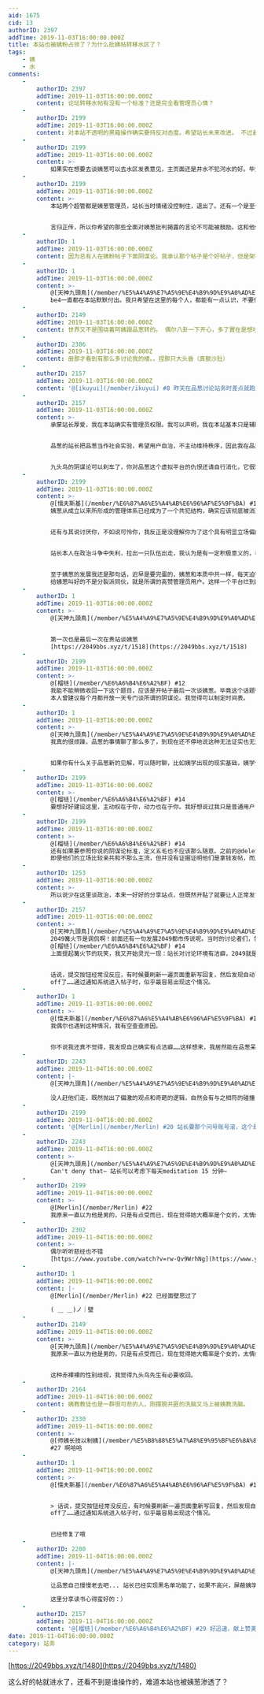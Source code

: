 ```yaml
---
aid: 1675
cid: 13
authorID: 2397
addTime: 2019-11-03T16:00:00.000Z
title: 本站也被姨粉占领了？为什么批姨帖转移水区了？
tags:
    - 姨
    - 水
comments:
    -
        authorID: 2397
        addTime: 2019-11-03T16:00:00.000Z
        content: 论坛转移水帖有没有一个标准？还是完全看管理员心情？
    -
        authorID: 2199
        addTime: 2019-11-03T16:00:00.000Z
        content: 对本站不透明的黑箱操作确实要持反对态度。希望站长未来改进。 不过最近姨葱的讨论帖子逐渐增多也非好事。我赞成把那个帖子转入水区。
    -
        authorID: 2199
        addTime: 2019-11-03T16:00:00.000Z
        content: >-
            如果实在想要去谈姨葱可以去水区发表意见，主页面还是井水不犯河水的好。毕竟姨葱那边也没有大量讨论本站的帖子。当然这也是因为他们已经刷起流量，不屑攻击本站而已。
    -
        authorID: 2199
        addTime: 2019-11-03T16:00:00.000Z
        content: >-
            本站两个超管都是姨葱管理员，站长当时情绪没控制住，退出了。还有一个是至今都在积极帮助姨葱维护秩序的。对姨葱和姨葱所谓管理层的感情很深。虽然我是完全不理解一个键政论坛的管理员之间要那么深的感情做什么。又不是恋爱交友网站。


            言归正传，所以你希望的那些全面对姨葱批判揭露的言论不可能被鼓励。这和他们的根本利益相冲突。和他们的人际圈子相冲突，和他们的过去轨迹相冲突。我更希望的是BE4这样的人来主持大局，但是他貌似已经消失了，而目前的情况也尙可以接受。
    -
        authorID: 1
        addTime: 2019-11-03T16:00:00.000Z
        content: 因为总有人在姨粉帖子下面阴谋论。我承认那个帖子是个好帖子，但是架不住阴谋论者不停两边挑事情。
    -
        authorID: 1
        addTime: 2019-11-03T16:00:00.000Z
        content: >-
            @[天神九頭鳥](/member/%E5%A4%A9%E7%A5%9E%E4%B9%9D%E9%A0%AD%E9%B3%A5) #4
            be4一直都在本站默默付出。我只希望在这里的每个人，都能有一点认识，不要什么事情都往阴谋论上讲，还动不动就诛心。你所谓的深刻批判不过就是突厥人阴谋论，那个帖子的最后几个回复，又开始阴谋论带节奏，而且非常凑巧的是，这些阴谋论回复立马被转到品葱。而那个帖子前面的讨论的确比较深刻，但是架不住阴谋论者带节奏。
    -
        authorID: 2149
        addTime: 2019-11-03T16:00:00.000Z
        content: 世界又不是围绕着阿姨跟品葱转的。 偶尔八卦一下开心，多了實在是想吐。
    -
        authorID: 2386
        addTime: 2019-11-03T16:00:00.000Z
        content: 册那才看到有那么多讨论我的楼。。捏那只大头昏（真额沙肚）
    -
        authorID: 2157
        addTime: 2019-11-03T16:00:00.000Z
        content: '@[ikuyui](/member/ikuyui) #8 昨天在品葱讨论站务时差点就跑题喊你回来重发那个主楼了……'
    -
        authorID: 2157
        addTime: 2019-11-03T16:00:00.000Z
        content: >-
            承蒙站长厚爱，我在本站确实有管理员权限。我可以声明，我在本站基本只是辅助站长给帖子分分类，例如“问答”转到“时政”，等等。转移水区我会在楼内声明，例如ikuyui发的读书分享帖子，楼内又歪到品葱，我征求了楼主同意，才转移到水区。我无法揣测站长的管理力度，不能把握尺度时我不会操作。


            品葱的站长把品葱当作社会实验，希望用户自治，不主动维持秩序，因此我在品葱参与管理较多。2049又不做社会实验，很明确地就是站长的私人沙龙，因此我不会自居主人。


            九头鸟的阴谋论可以刹车了，你对品葱这个虚拟平台的仇恨还请自行消化，它很难传染给其他人。你连带着品葱一起讨厌我也就算了，把2049站长也拉上来泼脏水，只会显得你自己钻进了牛角尖。
    -
        authorID: 2199
        addTime: 2019-11-03T16:00:00.000Z
        content: >-
            @[懦夫斯基](/member/%E6%87%A6%E5%A4%AB%E6%96%AF%E5%9F%BA) #10
            姨葱从成立以来所形成的管理体系已经成为了一个共犯结构，确实应该彻底被消灭。这是声张正义拨乱反正的第一步。在这个共犯结构里可以说维持秩序的用户人人有罪，没人能洗干净。这也就是我为什么极端憎恶姨葱的最主要原因。等于说是把好好的一个墙外华语论坛的招牌玩砸了，搞成了一个净是权谋之术卑劣小人控制的伪自由平台。而这个平台实际上除了主流统治阶层，所有人都没有发言的自由。都是被迫害者。


            还有与其说讨厌你，不如说可怜你，我反正是没理解你为了这个具有明显立场偏向并暗中迫害言论自由的网络平台如此卖力是为了什么。我只能理解为或许你真的很喜欢当官，很喜欢高高在上的感觉。哪天共产党要你做官你也是会好不推辞去做的。而这正是我要反对的。


            站长本人在政治斗争中失利，拉出一只队伍出走，我认为是有一定积极意义的，毕竟对姨葱这个体系造成了很大的伤害。但这和认识上完全抛弃共犯结构，为了公义抛弃自身利益的主动流放比起来又要渺小的多。在这方面BE4走在最前面，并在离开前主动揭露了姨葱内部的管理问题，我想他既然能作为管理者进入核心圈了解很多外围用户不知道的内部事情，并作出自己的判断和结论，这里面是有合理成分的。不能完全说是阴谋论。除非你能给出他制定阴谋的动机。


            至于姨葱的发展我还是那句话，迟早是要完蛋的，姨葱和本质中共一样，每天迫害不符合所谓分裂自由主义立场的人的言论自由，属于自己给自己拉仇恨，目前已经是水贴站了，随便点开一个帖子就是水贴：[https://pincong.rocks/question/10478](https://pincong.rocks/question/10478)
            给姨葱叫好的不是分裂派同伙，就是所谓的高赞管理员用户。这样一个平台烂到底了。我作为一个有正义观念的普通人确实无法容忍。
    -
        authorID: 1
        addTime: 2019-11-03T16:00:00.000Z
        content: >-
            @[天神九頭鳥](/member/%E5%A4%A9%E7%A5%9E%E4%B9%9D%E9%A0%AD%E9%B3%A5) #11


            第一次也是最后一次在贵站谈姨葱
            [https://2049bbs.xyz/t/1518](https://2049bbs.xyz/t/1518)
    -
        authorID: 2199
        addTime: 2019-11-03T16:00:00.000Z
        content: >-
            @[榴梿](/member/%E6%A6%B4%E6%A2%BF) #12
            我能不能稍微收回一下这个题目，应该是开帖子最后一次谈姨葱。毕竟这个话题很容易就会出现热度，也很容易扯到我身上来。 还有@懦夫斯基
            本人曾建议每个月都开放一天专门谈所谓的阴谋论。我觉得可以制定时间表。
    -
        authorID: 1
        addTime: 2019-11-03T16:00:00.000Z
        content: >-
            @[天神九頭鳥](/member/%E5%A4%A9%E7%A5%9E%E4%B9%9D%E9%A0%AD%E9%B3%A5) #13
            我真的很烦躁，品葱的事情聊了那么多了，到现在还不停地说这种无法证实也无法证伪只能令人无比烦躁的突厥人阴谋论。不喜欢品葱就好好建设别的地方，让用户用脚投票，天天在这里诅咒式咒骂，真的很让我烦躁。各个网站更应该是企业与企业间的关系，相互竞争，用自己的产品说话，而不是天天诅咒别人怎么还没倒闭。


            如果你有什么关于品葱新的见解，可以随时聊，比如姨学出现的现实基础，姨学信徒的心理分析。但是天天在那里说些捕风捉影的东西，真的令人火大。
    -
        authorID: 2199
        addTime: 2019-11-03T16:00:00.000Z
        content: >-
            @[榴梿](/member/%E6%A6%B4%E6%A2%BF) #14
            要想好好建设这里，主动权在于你，动力也在于你。我好想说过我只是普通用户，最多只是个助手而已。对于建设网站我已经提了很多建议，应该是这个站点创建以来提建议提的最多的人。但最终决定权是在你手里。如何建设想不想建设都在于你个人。
    -
        authorID: 2199
        addTime: 2019-11-03T16:00:00.000Z
        content: >-
            @[榴梿](/member/%E6%A6%B4%E6%A2%BF) #14
            还有如果要参照你说的阴谋论标准，定义五毛也不应该那么随意。之前的@deleted 和一个反向问号做头像的用户
            即便他们的立场比较亲共和不那么主流，但并没有证据证明他们是拿钱发帖，而且都是理性表达自己的观点，我希望他们能够被本站所包容。而不是像现在这样实际上被赶走。
    -
        authorID: 1253
        addTime: 2019-11-03T16:00:00.000Z
        content: >-
            所以说少在这里谈政治，本来一好好的分享站点，但既然开贴了就要让人正常发言。我自己如果讲不过别人的话是不会硬杠到底，因为很难看，不过有时候是真懒得跟混子争，这样更难看。
    -
        authorID: 2157
        addTime: 2019-11-03T16:00:00.000Z
        content: >-
            @[天神九頭鳥](/member/%E5%A4%A9%E7%A5%9E%E4%B9%9D%E9%A0%AD%E9%B3%A5) #13
            2049篝火节是调侃啊！前面还有一句发展2049都市传说呢。当时的讨论者们，包括Merlin、榴梿和梅菲斯特，都能理解那是玩笑，为了缓解一下当时逐渐对立起来的气氛，俗称插科打诨，你却当真，我有些哭笑不得。
            @[榴梿](/member/%E6%A6%B4%E6%A2%BF) #14
            上面提起篝火节的玩笑，我又开始灵光一现：站长对讨论环境有洁癖，2049就是站长的脱敏病房;)


            话说，提交按钮经常没反应，有时候要刷新一遍页面重新写回复，然后发现自动log
            off了……通过通知系统进入帖子时，似乎最容易出现这个情况。
    -
        authorID: 1
        addTime: 2019-11-03T16:00:00.000Z
        content: >-
            @[懦夫斯基](/member/%E6%87%A6%E5%A4%AB%E6%96%AF%E5%9F%BA) #18
            我偶尔也遇到这种情况，我有空查查原因。


            你不说我还真不觉得，我发现自己确实有点洁癖……这样想来，我居然能在品葱呆那么久，也是个奇迹。
    -
        authorID: 2243
        addTime: 2019-11-04T16:00:00.000Z
        content: |-
            @[天神九頭鳥](/member/%E5%A4%A9%E7%A5%9E%E4%B9%9D%E9%A0%AD%E9%B3%A5) #16

            没人赶他们走，既然抛出了偏激的观点和奇葩的逻辑，自然会有与之相符的碰撞，碰完了撂下话就走，你说这能怪谁呢~
    -
        authorID: 2199
        addTime: 2019-11-04T16:00:00.000Z
        content: '@[Merlin](/member/Merlin) #20 站长要那个问号账号滚，这个是事实。'
    -
        authorID: 2243
        addTime: 2019-11-04T16:00:00.000Z
        content: >-
            @[天神九頭鳥](/member/%E5%A4%A9%E7%A5%9E%E4%B9%9D%E9%A0%AD%E9%B3%A5) #21
            Can't deny that~ 站长可以考虑下每天meditation 15 分钟~
    -
        authorID: 2199
        addTime: 2019-11-04T16:00:00.000Z
        content: >-
            @[Merlin](/member/Merlin) #22
            我原来一直以为他是男的，只是有点受而已，现在觉得她大概率是个女的，太情绪化再加上在女性问题上的一些表态，越来越确信我的结论。
    -
        authorID: 2302
        addTime: 2019-11-04T16:00:00.000Z
        content: >-
            偶尔听听慈经也不错
            [https://www.youtube.com/watch?v=rw-Qv9WrhNg](https://www.youtube.com/watch?v=rw-Qv9WrhNg)
    -
        authorID: 1
        addTime: 2019-11-04T16:00:00.000Z
        content: |-
            @[Merlin](/member/Merlin) #22 已经面壁思过了

            ( ＿ ＿)ノ｜壁
    -
        authorID: 2149
        addTime: 2019-11-04T16:00:00.000Z
        content: >-
            @[天神九頭鳥](/member/%E5%A4%A9%E7%A5%9E%E4%B9%9D%E9%A0%AD%E9%B3%A5) #23
            我原来一直以为他是男的，只是有点受而已，现在觉得她大概率是个女的，太情绪化再加上在女性问题上的一些表态，越来越确信我的结论。


            这种赤裸裸的性别歧视，我觉得九头鸟先生有必要收回。
    -
        authorID: 2164
        addTime: 2019-11-04T16:00:00.000Z
        content: 姨教教徒也是一群很可悲的人，刚摆脱共匪的洗脑又马上被姨教洗脑。
    -
        authorID: 2330
        addTime: 2019-11-04T16:00:00.000Z
        content: >-
            @[师姨长技以制姨](/member/%E5%B8%88%E5%A7%A8%E9%95%BF%E6%8A%80%E4%BB%A5%E5%88%B6%E5%A7%A8)
            #27 啊哈哈
    -
        authorID: 1
        addTime: 2019-11-04T16:00:00.000Z
        content: >-
            @[懦夫斯基](/member/%E6%87%A6%E5%A4%AB%E6%96%AF%E5%9F%BA) #18


            > 话说，提交按钮经常没反应，有时候要刷新一遍页面重新写回复，然后发现自动log
            off了……通过通知系统进入帖子时，似乎最容易出现这个情况。


            已经修复了哦
    -
        authorID: 2280
        addTime: 2019-11-04T16:00:00.000Z
        content: |-
            @[天神九頭鳥](/member/%E5%A4%A9%E7%A5%9E%E4%B9%9D%E9%A0%AD%E9%B3%A5) #21

            让品葱自己慢慢老去吧... 站长已经实现黑名单功能了，如果不高兴，屏蔽姨学ID就好了...

            这里分享读书心得蛮好的：）
    -
        authorID: 2157
        addTime: 2019-11-04T16:00:00.000Z
        content: '@[榴梿](/member/%E6%A6%B4%E6%A2%BF) #29 好迅速，献上赞美！'
date: 2019-11-04T16:00:00.000Z
category: 站务
---
```


[https://2049bbs.xyz/t/1480](https://2049bbs.xyz/t/1480)

这么好的帖就进水了，还看不到是谁操作的，难道本站也被姨葱渗透了？
